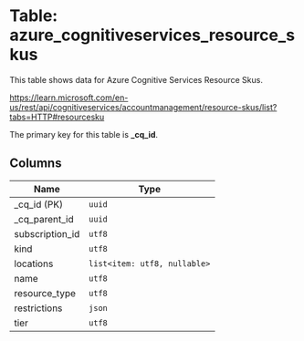 # Table: azure_cognitiveservices_resource_skus

This table shows data for Azure Cognitive Services Resource Skus.

https://learn.microsoft.com/en-us/rest/api/cognitiveservices/accountmanagement/resource-skus/list?tabs=HTTP#resourcesku

The primary key for this table is **_cq_id**.

## Columns

| Name          | Type          |
| ------------- | ------------- |
|_cq_id (PK)|`uuid`|
|_cq_parent_id|`uuid`|
|subscription_id|`utf8`|
|kind|`utf8`|
|locations|`list<item: utf8, nullable>`|
|name|`utf8`|
|resource_type|`utf8`|
|restrictions|`json`|
|tier|`utf8`|